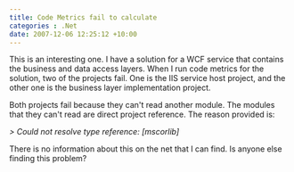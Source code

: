```yaml
---
title: Code Metrics fail to calculate
categories : .Net
date: 2007-12-06 12:25:12 +10:00
---
```


This is an interesting one. I have a solution for a WCF service that contains the business and data access layers. When I run code metrics for the solution, two of the projects fail. One is the IIS service host project, and the other one is the business layer implementation project. 

Both projects fail because they can't read another module. The modules that they can't read are direct project reference. The reason provided is:

_> Could not resolve type reference: [mscorlib]_

There is no information about this on the net that I can find. Is anyone else finding this problem?


